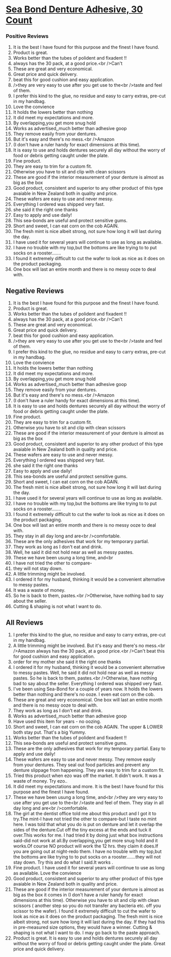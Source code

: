 # [Sea Bond Denture Adhesive, 30 Count](https://products.checkmycream.com/products/Sea-Bond-Denture-Adhesive-30-Count.html)

### Positive Reviews

<ol>
      <li>It is the best I have found for this purpose and the finest I have found.</li>
      <li>Product is great.  </li>
      <li>Works better than the tubes of polident and fixadent !!</li>
      <li>always has the 30 pack, at a good price.&lt;br /&gt;Can&#x27;t</li>
      <li>These are great and very economical.</li>
      <li>Great price and quick delivery.</li>
      <li>beat this for good cushion and easy application.</li>
      <li>/&gt;they are very easy to use after you get use to the&lt;br /&gt;taste and feel of them.</li>
      <li>I prefer this kind to the glue, no residue and easy to carry extras, pre-cut in my handbag.</li>
      <li>Love the convience</li>
      <li>It holds the lowers better than nothing</li>
      <li>It did meet my expectations and more.  </li>
      <li>By overlapping,you get more snug hold</li>
      <li>Works as advertised,,much better than adhesive goop</li>
      <li>They remove easily from your dentures.  </li>
      <li>But it&#x27;s easy and there&#x27;s no mess.&lt;br /&gt;Amazon</li>
      <li>(I don&#x27;t have a ruler handy for exact dimensions at this time).</li>
      <li>It is easy to use and holds dentures securely all day without the worry of food or debris getting caught under the plate.  </li>
      <li>Fine product.</li>
      <li>They are easy to trim for a custom fit.</li>
      <li>Otherwise you have to sit and clip with clean scissors</li>
      <li>These are good if the interior measurement of your denture is almost as big as the box</li>
      <li>Good product, consistent and superior to any other product of this type avaiable in New Zealand both in quality and price.</li>
      <li>These wafers are easy to use and never messy.</li>
      <li>Everything I ordered was shipped very fast.</li>
      <li>she said it the right one thanks</li>
      <li>Easy to apply and use daily!</li>
      <li>This sea-bonds are useful and protect sensitive gums.</li>
      <li>Short and sweet, I can eat corn on the cob AGAIN.  </li>
      <li>The fresh mint is nice albeit strong, not sure how long it will last during the day.</li>
      <li>I have used it for several years will continue to use as long as available.</li>
      <li>I have no trouble with my top,but the bottoms are like trying to to put socks on a rooster.......</li>
      <li>I found it extremely difficult to cut the wafer to look as nice as it does on the product packaging.</li>
      <li>One box will last an entire month and there is no messy ooze to deal with.</li>
</ol>


<h2>Negative Reviews</h2>
<ol>
<li> It is the best I have found for this purpose and the finest I have found.</li>
<li> Product is great.  </li>
<li> Works better than the tubes of polident and fixadent !!</li>
<li> always has the 30 pack, at a good price.&lt;br /&gt;Can&#x27;t</li>
<li> These are great and very economical.</li>
<li> Great price and quick delivery.</li>
<li> beat this for good cushion and easy application.</li>
<li> /&gt;they are very easy to use after you get use to the&lt;br /&gt;taste and feel of them.</li>
<li> I prefer this kind to the glue, no residue and easy to carry extras, pre-cut in my handbag.</li>
<li> Love the convience</li>
<li> It holds the lowers better than nothing</li>
<li> It did meet my expectations and more.  </li>
<li> By overlapping,you get more snug hold</li>
<li> Works as advertised,,much better than adhesive goop</li>
<li> They remove easily from your dentures.  </li>
<li> But it&#x27;s easy and there&#x27;s no mess.&lt;br /&gt;Amazon</li>
<li> (I don&#x27;t have a ruler handy for exact dimensions at this time).</li>
<li> It is easy to use and holds dentures securely all day without the worry of food or debris getting caught under the plate.  </li>
<li> Fine product.</li>
<li> They are easy to trim for a custom fit.</li>
<li> Otherwise you have to sit and clip with clean scissors</li>
<li> These are good if the interior measurement of your denture is almost as big as the box</li>
<li> Good product, consistent and superior to any other product of this type avaiable in New Zealand both in quality and price.</li>
<li> These wafers are easy to use and never messy.</li>
<li> Everything I ordered was shipped very fast.</li>
<li> she said it the right one thanks</li>
<li> Easy to apply and use daily!</li>
<li> This sea-bonds are useful and protect sensitive gums.</li>
<li> Short and sweet, I can eat corn on the cob AGAIN.  </li>
<li> The fresh mint is nice albeit strong, not sure how long it will last during the day.</li>
<li> I have used it for several years will continue to use as long as available.</li>
<li> I have no trouble with my top,but the bottoms are like trying to to put socks on a rooster.......</li>
<li> I found it extremely difficult to cut the wafer to look as nice as it does on the product packaging.</li>
<li> One box will last an entire month and there is no messy ooze to deal with.</li>
<li> They stay in all day long and are&lt;br /&gt;comfortable.</li>
<li> These are the only adhesives that work for my temporary partial.  </li>
<li> They work as long as I don&#x27;t eat and drink.</li>
<li> Well, he said it did not hold near as well as messy pastes.</li>
<li> These we have been usung a long time, and&lt;br</li>
<li> I have not tried the other to compare-</li>
<li> they will not stay down.  </li>
<li> A little trimming might be involved.  </li>
<li> I ordered it for my husband, thinking it would be a convenient alternative to messy pastes.</li>
<li> It was a waste of money.  </li>
<li> So he is back to them, pastes.&lt;br /&gt;Otherwise, have nothing bad to say about the seller.</li>
<li> Cutting &amp; shaping is not what I want to do.</li>
</ol>

<h2>All Reviews</h2>

<ol>
    <li> I prefer this kind to the glue, no residue and easy to carry extras, pre-cut in my handbag.</li>
    <li> A little trimming might be involved.  But it&#x27;s easy and there&#x27;s no mess.&lt;br /&gt;Amazon always has the 30 pack, at a good price.&lt;br /&gt;Can&#x27;t beat this for good cushion and easy application.</li>
    <li> order for my mother she said it the right one thanks</li>
    <li> I ordered it for my husband, thinking it would be a convenient alternative to messy pastes. Well, he said it did not hold near as well as messy pastes. So he is back to them, pastes.&lt;br /&gt;Otherwise, have nothing bad to say about the seller. Everything I ordered was shipped very fast.</li>
    <li> I&#x27;ve been using Sea-Bond for a couple of years now. It holds the lowers better than nothing and there&#x27;s no ooze. I even eat corn on the cob.</li>
    <li> These are great and very economical. One box will last an entire month and there is no messy ooze to deal with.</li>
    <li> They work as long as I don&#x27;t eat and drink.</li>
    <li> Works as advertised,,much better than adhesive goop</li>
    <li> Have used this item for years - no oozing.</li>
    <li> Short and sweet, I can eat corn on the cob AGAIN.  The upper &amp; LOWER both stay put. That&#x27;s a big Yummy.</li>
    <li> Works better than the tubes of polident and fixadent !!</li>
    <li> This sea-bonds are useful and protect sensitive gums.</li>
    <li> These are the only adhesives that work for my temporary partial.  Easy to apply and use daily!</li>
    <li> These wafers are easy to use and never messy. They remove easily from your dentures.  They seal out food particles and prevent any denture slippage from happening. They are easy to trim for a custom fit.</li>
    <li> Tried this product when ezo was off the market.  It didn&#x27;t work. It was a waste of money.  Try ezo..</li>
    <li> It did meet my expectations and more.  It is the best I have found for this purpose and the finest I have found.</li>
    <li> These we have been usung a long time, and&lt;br /&gt;they are very easy to use after you get use to the&lt;br /&gt;taste and feel of them. They stay in all day long and are&lt;br /&gt;comfortable.</li>
    <li> The girl at the dentist office told me about this product and I got it to try.The mint-I have not tried the other to compare-but I taste no mint here. I was told that what you do is put on denture and let it overlap the sides of the denture.Cut off the tiny excess at the ends and tuck it over.This works for me. I had tried it by doing just what box instructions said-did not work at all.By overlapping,you get more snug hold and it works.Of course NO product will work the 12 hrs. they claim it does.If you are going out at night-redo them. I have no trouble with my top,but the bottoms are like trying to to put socks on a rooster.......they will not stay down.  Try this and do what I said.It works .</li>
    <li> Fine product. I have used it for several years will continue to use as long as available. Love the convience</li>
    <li> Good product, consistent and superior to any other product of this type avaiable in New Zealand both in quality and price.</li>
    <li> These are good if the interior measurement of your denture is almost as big as the box it comes in (I don&#x27;t have a ruler handy for exact dimensions at this time). Otherwise you have to sit and clip with clean scissors ( another step so you do not transfer any bacteria etc. off you scissor to the wafer).  I found it extremely difficult to cut the wafer to look as nice as it does on the product packaging. The fresh mint is nice albeit strong, not sure how long it will last during the day. If they had this in pre-measured size options, they would have a winner. Cutting &amp; shaping is not what I want to do. I may go back to the paste approach.</li>
    <li> Product is great.  It is easy to use and holds dentures securely all day without the worry of food or debris getting caught under the plate.  Great price and quick delivery.</li>
</ol>




